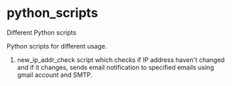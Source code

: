 # python_scripts
Different Python scripts

Python scripts for different usage.
  1.  new_ip_addr_check script which checks if IP address haven't changed and if it changes,
      sends email notification to specified emails using gmail account and SMTP.
